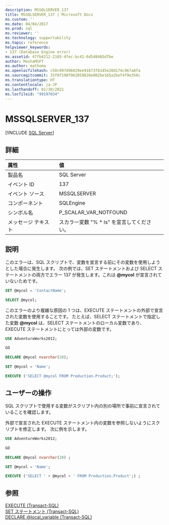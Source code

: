```yaml
---
description: MSSQLSERVER_137
title: MSSQLSERVER_137 | Microsoft Docs
ms.custom: ''
ms.date: 04/04/2017
ms.prod: sql
ms.reviewer: ''
ms.technology: supportability
ms.topic: reference
helpviewer_keywords:
- 137 (Database Engine error)
ms.assetid: 47fb4212-2165-4fec-bc41-6d548465d7be
author: MashaMSFT
ms.author: mathoma
ms.openlocfilehash: c50c997d96029ee91673f8145e20d174c967a8fa
ms.sourcegitcommit: 33f0f190f962059826e002be165a2bef4f9e350c
ms.translationtype: HT
ms.contentlocale: ja-JP
ms.lasthandoff: 01/30/2021
ms.locfileid: "99197034"
---
```

# <a name="mssqlserver_137"></a>MSSQLSERVER_137
 [!INCLUDE [SQL Server](../../includes/applies-to-version/sqlserver.md)]
  
## <a name="details"></a>詳細  
  
| 属性 | 値 |  
| :-------- | :---- |  
|製品名|SQL Server|  
|イベント ID|137|  
|イベント ソース|MSSQLSERVER|  
|コンポーネント|SQLEngine|  
|シンボル名|P_SCALAR_VAR_NOTFOUND|  
|メッセージ テキスト|スカラー変数 "% * ls" を宣言してください。|  
  
## <a name="explanation"></a>説明  
このエラーは、SQL スクリプトで、変数を宣言する前にその変数を使用しようとした場合に発生します。 次の例では、SET ステートメントおよび SELECT ステートメントの両方でエラー 137 が発生します。これは **\@mycol** が宣言されていないためです。  
  
```sql
SET @mycol = 'ContactName';  
  
SELECT @mycol; 
```
  
このエラーのより複雑な原因の 1 つは、EXECUTE ステートメントの外部で宣言された変数を使用することです。 たとえば、SELECT ステートメントで指定した変数 **\@mycol** は、SELECT ステートメントのローカル変数であり、EXECUTE ステートメントにとっては外部の変数です。  
  
```sql
USE AdventureWorks2012;  
  
GO  
  
DECLARE @mycol nvarchar(20);  
  
SET @mycol = 'Name';  
  
EXECUTE ('SELECT @mycol FROM Production.Product;'); 
```
  
## <a name="user-action"></a>ユーザーの操作  
SQL スクリプトで使用する変数がスクリプト内の別の場所で事前に宣言されていることを確認します。  
  
外部で宣言された EXECUTE ステートメント内の変数を参照しないようにスクリプトを修正します。 次に例を示します。  
  
```sql
USE AdventureWorks2012;  
  
GO  
  
DECLARE @mycol nvarchar(20) ;  
  
SET @mycol = 'Name';  
  
EXECUTE ('SELECT ' + @mycol + ' FROM Production.Product';) ;
```
  
## <a name="see-also"></a>参照  
[EXECUTE &#40;Transact-SQL&#41;](~/t-sql/language-elements/execute-transact-sql.md)  
[SET ステートメント &#40;Transact-SQL&#41;](~/t-sql/statements/set-statements-transact-sql.md)  
[DECLARE @local_variable &#40;Transact-SQL&#41;](~/t-sql/language-elements/declare-local-variable-transact-sql.md)  
  
